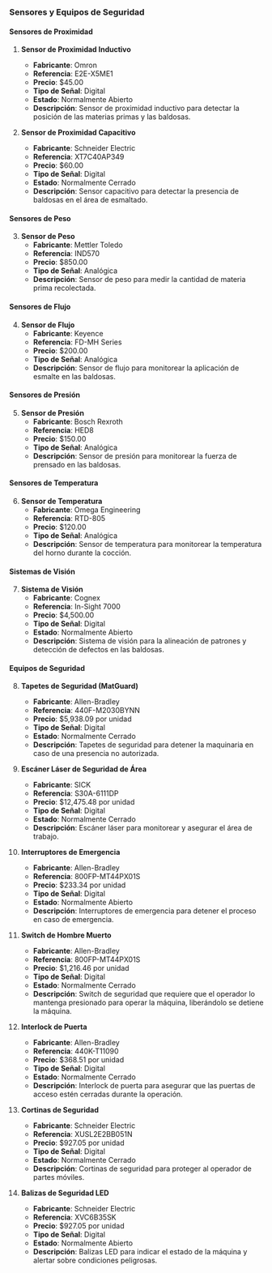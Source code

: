 ### Sensores y Equipos de Seguridad

#### Sensores de Proximidad
1. **Sensor de Proximidad Inductivo**
   - **Fabricante**: Omron
   - **Referencia**: E2E-X5ME1
   - **Precio**: $45.00
   - **Tipo de Señal**: Digital
   - **Estado**: Normalmente Abierto
   - **Descripción**: Sensor de proximidad inductivo para detectar la posición de las materias primas y las baldosas. 

2. **Sensor de Proximidad Capacitivo**
   - **Fabricante**: Schneider Electric
   - **Referencia**: XT7C40AP349
   - **Precio**: $60.00
   - **Tipo de Señal**: Digital
   - **Estado**: Normalmente Cerrado
   - **Descripción**: Sensor capacitivo para detectar la presencia de baldosas en el área de esmaltado.

#### Sensores de Peso
3. **Sensor de Peso**
   - **Fabricante**: Mettler Toledo
   - **Referencia**: IND570
   - **Precio**: $850.00
   - **Tipo de Señal**: Analógica
   - **Descripción**: Sensor de peso para medir la cantidad de materia prima recolectada.

#### Sensores de Flujo
4. **Sensor de Flujo**
   - **Fabricante**: Keyence
   - **Referencia**: FD-MH Series
   - **Precio**: $200.00
   - **Tipo de Señal**: Analógica
   - **Descripción**: Sensor de flujo para monitorear la aplicación de esmalte en las baldosas.

#### Sensores de Presión
5. **Sensor de Presión**
   - **Fabricante**: Bosch Rexroth
   - **Referencia**: HED8
   - **Precio**: $150.00
   - **Tipo de Señal**: Analógica
   - **Descripción**: Sensor de presión para monitorear la fuerza de prensado en las baldosas.

#### Sensores de Temperatura
6. **Sensor de Temperatura**
   - **Fabricante**: Omega Engineering
   - **Referencia**: RTD-805
   - **Precio**: $120.00
   - **Tipo de Señal**: Analógica
   - **Descripción**: Sensor de temperatura para monitorear la temperatura del horno durante la cocción.

#### Sistemas de Visión
7. **Sistema de Visión**
   - **Fabricante**: Cognex
   - **Referencia**: In-Sight 7000
   - **Precio**: $4,500.00
   - **Tipo de Señal**: Digital
   - **Estado**: Normalmente Abierto
   - **Descripción**: Sistema de visión para la alineación de patrones y detección de defectos en las baldosas.

#### Equipos de Seguridad
8. **Tapetes de Seguridad (MatGuard)**
   - **Fabricante**: Allen-Bradley
   - **Referencia**: 440F-M2030BYNN
   - **Precio**: $5,938.09 por unidad
   - **Tipo de Señal**: Digital
   - **Estado**: Normalmente Cerrado
   - **Descripción**: Tapetes de seguridad para detener la maquinaria en caso de una presencia no autorizada.

9. **Escáner Láser de Seguridad de Área**
   - **Fabricante**: SICK
   - **Referencia**: S30A-6111DP
   - **Precio**: $12,475.48 por unidad
   - **Tipo de Señal**: Digital
   - **Estado**: Normalmente Cerrado
   - **Descripción**: Escáner láser para monitorear y asegurar el área de trabajo.

10. **Interruptores de Emergencia**
    - **Fabricante**: Allen-Bradley
    - **Referencia**: 800FP-MT44PX01S
    - **Precio**: $233.34 por unidad
    - **Tipo de Señal**: Digital
    - **Estado**: Normalmente Abierto
    - **Descripción**: Interruptores de emergencia para detener el proceso en caso de emergencia.

11. **Switch de Hombre Muerto**
    - **Fabricante**: Allen-Bradley
    - **Referencia**: 800FP-MT44PX01S
    - **Precio**: $1,216.46 por unidad
    - **Tipo de Señal**: Digital
    - **Estado**: Normalmente Cerrado
    - **Descripción**: Switch de seguridad que requiere que el operador lo mantenga presionado para operar la máquina, liberándolo se detiene la máquina.

12. **Interlock de Puerta**
    - **Fabricante**: Allen-Bradley
    - **Referencia**: 440K-T11090
    - **Precio**: $368.51 por unidad
    - **Tipo de Señal**: Digital
    - **Estado**: Normalmente Cerrado
    - **Descripción**: Interlock de puerta para asegurar que las puertas de acceso estén cerradas durante la operación.

13. **Cortinas de Seguridad**
    - **Fabricante**: Schneider Electric
    - **Referencia**: XUSL2E2BB051N
    - **Precio**: $927.05 por unidad
    - **Tipo de Señal**: Digital
    - **Estado**: Normalmente Cerrado
    - **Descripción**: Cortinas de seguridad para proteger al operador de partes móviles.

14. **Balizas de Seguridad LED**
    - **Fabricante**: Schneider Electric
    - **Referencia**: XVC6B35SK
    - **Precio**: $927.05 por unidad
    - **Tipo de Señal**: Digital
    - **Estado**: Normalmente Abierto
    - **Descripción**: Balizas LED para indicar el estado de la máquina y alertar sobre condiciones peligrosas.
